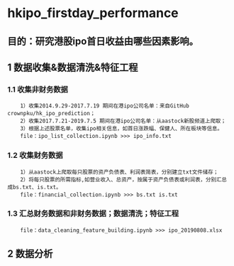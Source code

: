 # hkipo_firstday_performance
## 目的：研究港股ipo首日收益由哪些因素影响。
## 1 数据收集&数据清洗&特征工程
### 1.1 收集非财务数据
        1）收集2014.9.29-2017.7.19 期间在港ipo公司名单：来自GitHub crownpku/hk_ipo_prediction；
        2）收集2017.7.21-2019.7.5 期间在港ipo公司名单：从aastock新股频道上爬取；
        3）根据上述股票名单，收集ipo相关信息，如首日涨跌幅、保健人、所在板块等信息。
        file：ipo_list_collection.ipynb >>> ipo_info.txt
### 1.2 收集财务数据
        1）从aastock上爬取每只股票的资产负债表、利润表简表，分别建立txt文件储存；
        2）将每只股票的所需指标,如营业收入、总资产，按属于资产负债表或利润表，分别汇总成bs.txt、is.txt。
        file：financial_collection.ipynb >>> bs.txt is.txt
### 1.3 汇总财务数据和非财务数据；数据清洗；特征工程
        file：data_cleaning_feature_building.ipynb >>> ipo_20190808.xlsx 
        
## 2 数据分析        

        
